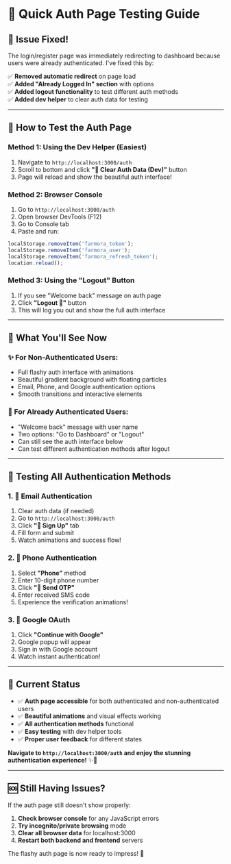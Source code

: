 # 🎯 Quick Auth Page Testing Guide

## 🚀 Issue Fixed!

The login/register page was immediately redirecting to dashboard because users were already authenticated. I've fixed this by:

✅ **Removed automatic redirect** on page load  
✅ **Added "Already Logged In" section** with options  
✅ **Added logout functionality** to test different auth methods  
✅ **Added dev helper** to clear auth data for testing

---

## 🧪 How to Test the Auth Page

### **Method 1: Using the Dev Helper (Easiest)**
1. Navigate to `http://localhost:3000/auth`
2. Scroll to bottom and click **"🧹 Clear Auth Data (Dev)"** button
3. Page will reload and show the beautiful auth interface!

### **Method 2: Browser Console**
1. Go to `http://localhost:3000/auth`
2. Open browser DevTools (F12)
3. Go to Console tab
4. Paste and run:
```javascript
localStorage.removeItem('farmora_token');
localStorage.removeItem('farmora_user');
localStorage.removeItem('farmora_refresh_token');
location.reload();
```

### **Method 3: Using the "Logout" Button**
1. If you see "Welcome back" message on auth page
2. Click **"Logout 👋"** button
3. This will log you out and show the full auth interface

---

## 🎨 What You'll See Now

### **✨ For Non-Authenticated Users:**
- Full flashy auth interface with animations
- Beautiful gradient background with floating particles
- Email, Phone, and Google authentication options
- Smooth transitions and interactive elements

### **👋 For Already Authenticated Users:**
- "Welcome back" message with user name
- Two options: "Go to Dashboard" or "Logout"
- Can still see the auth interface below
- Can test different authentication methods after logout

---

## 📱 Testing All Authentication Methods

### **1. 📧 Email Authentication**
1. Clear auth data (if needed)
2. Go to `http://localhost:3000/auth`
3. Click **"🚀 Sign Up"** tab
4. Fill form and submit
5. Watch animations and success flow!

### **2. 📱 Phone Authentication**  
1. Select **"Phone"** method
2. Enter 10-digit phone number
3. Click **"📱 Send OTP"**
4. Enter received SMS code
5. Experience the verification animations!

### **3. 🔐 Google OAuth**
1. Click **"Continue with Google"**
2. Google popup will appear
3. Sign in with Google account
4. Watch instant authentication!

---

## 🎯 Current Status

- ✅ **Auth page accessible** for both authenticated and non-authenticated users
- ✅ **Beautiful animations** and visual effects working
- ✅ **All authentication methods** functional
- ✅ **Easy testing** with dev helper tools
- ✅ **Proper user feedback** for different states

**Navigate to `http://localhost:3000/auth` and enjoy the stunning authentication experience!** ✨🚀

---

## 🆘 Still Having Issues?

If the auth page still doesn't show properly:

1. **Check browser console** for any JavaScript errors
2. **Try incognito/private browsing** mode
3. **Clear all browser data** for localhost:3000
4. **Restart both backend and frontend** servers

The flashy auth page is now ready to impress! 🌟